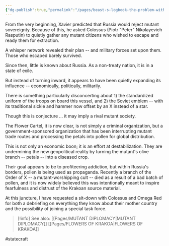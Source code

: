 ```yaml
---
{"dg-publish":true,"permalink":"/pages/beast-s-logbook-the-problem-with-russia/","dgShowLocalGraph":true}
---
```



From the very beginning, Xavier predicted that Russia would reject mutant sovereignty. Because of this, he asked Colossus (Piotr "Peter" Nikolayevich Rasputin) to quietly gather any mutant citizens who wished to escape and ready them for extraction. 

A whisper network revealed their plan -- and military forces set upon them. Those who escaped barely survived. 

Since then, little is known about Russia. As a non-treaty nation, it is in a state of exile. 

But instead of turning inward, it appears to have been quietly expanding its influence -- economically, politically, militarily. 

There is something particularly disconcerting about 1) the standardized uniform of the troops on board this vessel, and 2) the Soviet emblem -- with its traditional sickle and hammer now offset by an X instead of a star.

Though this is conjecture ... it may imply a rival mutant society. 

The Flower Cartel, it is now clear, is not simply a criminal organization, but a government-sponsored organization that has been interrupting mutant trade routes and processing the petals into pollen for global distribution. 

This is not only an economic boon; it is an effort at destabilization. They are undermining the new geopolitical reality by turning the mutant's olive branch -- petals -- into a diseased crop. 

Their goal appears to be to profiteering addiction, but within Russia's borders, pollen is being used as propaganda. Recently a branch of the Order of X -- a mutant-worshipping cult -- died as a result of a bad batch of pollen, and it is now widely believed this was intentionally meant to inspire fearfulness and distrust of the Krakoan source material. 

At this juncture, I have requested a sit-down with Colossus and Omega Red for both a debriefing on everything they know about their mother country and the possibility of joining a special task force. 

>[!info] See also:
>[[Pages/MUTANT DIPLOMACY\|MUTANT DIPLOMACY]]
>[[Pages/FLOWERS OF KRAKOA\|FLOWERS OF KRAKOA]]

#statecraft 